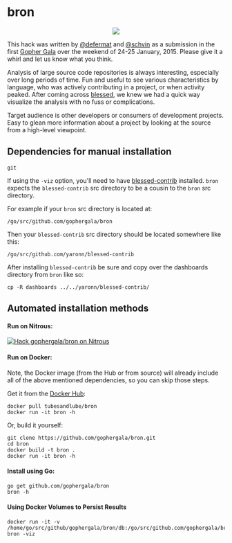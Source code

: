 # bron

<p align="center">
<img src="http://beforeitsnews.com/mediadrop/uploads/2013/38/1589ea296eb82ead17d6b307601025236ec0b738.jpg">
</p>

This hack was written by [@defermat](https://github.com/defermat) and [@schvin](https://github.com/schvin) as a submission in the first [Gopher Gala](http://gophergala.com/) over the weekend of 24-25 January, 2015. Please give it a whirl and let us know what you think.

Analysis of large source code repositories is always interesting, especially over long periods of time. Fun and useful to see various characteristics by language, who was actively contributing in a project, or when activity peaked. After coming across [blessed](https://github.com/yaronn/blessed-contrib), we knew we had a quick way visualize the analysis with no fuss or complications.

Target audience is other developers or consumers of development projects. Easy to glean more information about a project by looking at the source from a high-level viewpoint.

## Dependencies for manual installation

```
git
```

If using the `-viz` option, you'll need to have [blessed-contrib](https://github.com/yaronn/blessed-contrib) installed.  `bron` expects the `blessed-contrib` src directory to be a cousin to the `bron` src directory.

For example if your `bron` src directory is located at:

```
/go/src/github.com/gophergala/bron
```

Then your `blessed-contrib` src directory should be located somewhere like this:

```
/go/src/github.com/yaronn/blessed-contrib
```

After installing `blessed-contrib` be sure and copy over the dashboards directory from `bron` like so:

```
cp -R dashboards ../../yaronn/blessed-contrib/
```

## Automated installation methods

#### Run on Nitrous:

[![Hack gophergala/bron on Nitrous](https://d3o0mnbgv6k92a.cloudfront.net/assets/hack-l-v1-d464cf470a5da050619f6f247a1017ec.png)](https://www.nitrous.io/hack_button?source=embed&runtime=go&repo=gophergala%2Fbron)

#### Run on Docker:

Note, the Docker image (from the Hub or from source) will already include all of the above mentioned dependencies, so you can skip those steps.

Get it from the [Docker Hub](https://registry.hub.docker.com/u/tubesandlube/bron/):

```
docker pull tubesandlube/bron
docker run -it bron -h
```

Or, build it yourself:

```
git clone https://github.com/gophergala/bron.git
cd bron
docker build -t bron .
docker run -it bron -h
```

#### Install using Go:

```
go get github.com/gophergala/bron
bron -h
```

#### Using Docker Volumes to Persist Results

```
docker run -it -v /home/go/src/github/gophergala/bron/db:/go/src/github.com/gophergala/bron/db bron -viz
```
